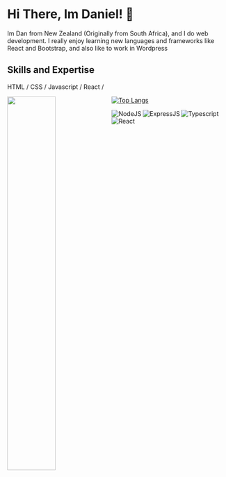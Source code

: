 # Hi There, Im Daniel! 👋
Im Dan from New Zealand (Originally from South Africa), and I do web development. I really enjoy learning new languages and frameworks like React and Bootstrap, and also like to work in Wordpress

## Skills and Expertise

HTML / CSS / Javascript / React / 

[![Top Langs](https://github-readme-stats.vercel.app/api/top-langs/?username=onenterframe&layout=compact)](https://github.com/onenterframe/github-readme-stats)
<img align="left" width="47%" src="https://github-readme-stats.vercel.app/api?username=onenterframe01&show_icons=true&theme=light"/>

<p>
  <img alt="NodeJS" align="left" src="https://img.shields.io/badge/node.js-6DA55F?style=for-the-badge&logo=node.js&logoColor=white" />
<img alt="ExpressJS" align="left" src="https://img.shields.io/badge/express.js-%23404d59.svg?style=for-the-badge&logo=express&logoColor=%2361DAFB" />
<img alt="Typescript" align="left" src="https://img.shields.io/badge/typescript-%23007ACC.svg?style=for-the-badge&logo=typescript&logoColor=white" />
<img alt="React" align="left" src="https://img.shields.io/badge/react-%2320232a.svg?style=for-the-badge&logo=react&logoColor=%2361DAFB" />
  </p>


